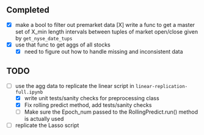 ## Completed
- [X] make a bool to filter out premarket data
   [X] write a func to get a master set of X_min length intervals between tuples of market open/close given by `get_nyse_date_tups`
- [X] use that func to get aggs of all stocks 
  - [X] need to figure out how to handle missing and inconsistent data

## TODO
- [ ] use the agg data to replicate the linear script in `linear-replication-full.ipynb`
  - [X] write unit tests/sanity checks for preprocessing class
  - [X] Fix rolling predict method, add tests/sanity checks
  - [ ] Make sure the Epoch_num passed to the RollingPredict.run() method is actually used
- [ ] replicate the Lasso script